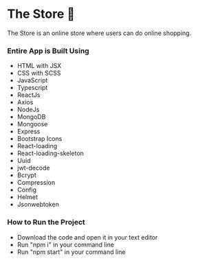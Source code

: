# The Store 🛒

The Store is an online store where users can do online shopping.

### Entire App is Built Using
- HTML with JSX
- CSS with SCSS
- JavaScript 
- Typescript 
- ReactJs
- Axios
- NodeJs
- MongoDB
- Mongoose
- Express
- Bootstrap Icons
- React-loading
- React-loading-skeleton
- Uuid
- jwt-decode
- Bcrypt
- Compression
- Config
- Helmet
- Jsonwebtoken

### How to Run the Project
- Download the code and open it in your text editor
- Run "npm i" in your command line
- Run "npm start" in your command line
